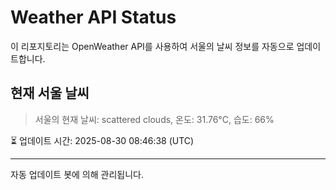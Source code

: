 
# Weather API Status

이 리포지토리는 OpenWeather API를 사용하여 서울의 날씨 정보를 자동으로 업데이트합니다.

## 현재 서울 날씨
> 서울의 현재 날씨: scattered clouds, 온도: 31.76°C, 습도: 66%

⏳ 업데이트 시간: 2025-08-30 08:46:38 (UTC)

---
자동 업데이트 봇에 의해 관리됩니다.
